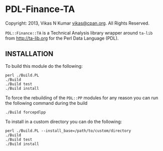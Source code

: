# PDL-Finance-TA

Copyright: 2013, Vikas N Kumar <vikas@cpan.org>. All Rights Reserved.

`PDL::Finance::TA` is a Technical Analysis library wrapper around `ta-lib` from
<http://ta-lib.org> for the Perl Data Language (PDL).

## INSTALLATION

To build this module do the following:

    perl ./Build.PL
    ./Build
    ./Build test
    ./Build install

To force the rebuilding of the `PDL::PP` modules for any reason you can run the
following command during the build

    ./Build forcepdlpp

To install in a custom directory you can do the following:

    perl ./Build.PL --install_base=/path/to/custom/directory
    ./Build
    ./Build test
    ./Build install
